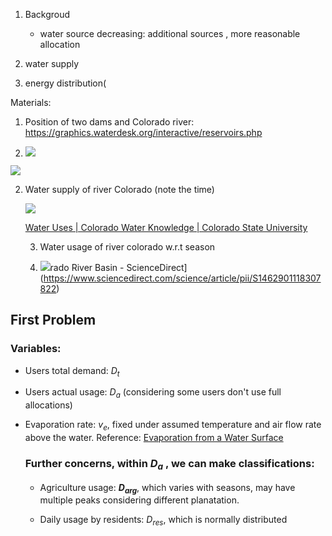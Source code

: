 1. Backgroud 
   
   - water source decreasing: additional sources
       , more reasonable allocation

2. water supply

3. energy distribution(

Materials:

1. Position of two dams and Colorado river: https://graphics.waterdesk.org/interactive/reservoirs.php

2. ![](/Users/alaric/Library/Application%20Support/marktext/images/2022-02-18-08-44-54-image.png)

![](/Users/alaric/Library/Application%20Support/marktext/images/2022-02-18-08-46-12-image.png)

2. Water supply of river Colorado (note the time)
   
   ![](/Users/alaric/Library/Application%20Support/marktext/images/2022-02-18-13-44-21-image.png)
   
   [Water Uses | Colorado Water Knowledge | Colorado State University](https://waterknowledge.colostate.edu/water-management-administration/water-uses/#:~:text=So%20although%20Colorado%20consumes%20an%20average%20of%205.3,15.3%20million%20AF%20annually%20%28State%20of%20Colorado%2C%202015%29.)
   
   3. Water usage of river colorado w.r.t season
   
   4. ![](https://ars.els-cdn.com/content/image/1-s2.0-S1462901118307822-gr3_lrg.jpg)rado River Basin - ScienceDirect](https://www.sciencedirect.com/science/article/pii/S1462901118307822)

## First Problem

### Variables:

- Users total demand: $D_t$

- Users actual usage: $D_a$ (considering some users don't use full allocations)

- Evaporation rate: $v_e$, fixed under assumed temperature and air flow rate above the water. Reference: [Evaporation from a Water Surface](https://www.engineeringtoolbox.com/evaporation-water-surface-d_690.html)
  
  ### Further concerns, within $D_a$ , we can make classifications:
  
  -  Agriculture usage: **$D_{arg}$**, which varies with seasons, may have multiple peaks considering different planatation.
  
  - Daily usage by residents: $D_{res}$, which is normally distributed
